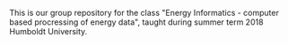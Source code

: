 This is our group repository for the class 
"Energy Informatics - computer based procressing of energy data",
taught during summer term 2018 Humboldt University.

